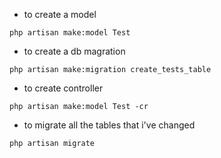 * to create a model

```
php artisan make:model Test
```

* to create a db magration
```
php artisan make:migration create_tests_table
```

* to create controller

```
php artisan make:model Test -cr
```

* to migrate all the tables that i've changed

```
php artisan migrate
```

